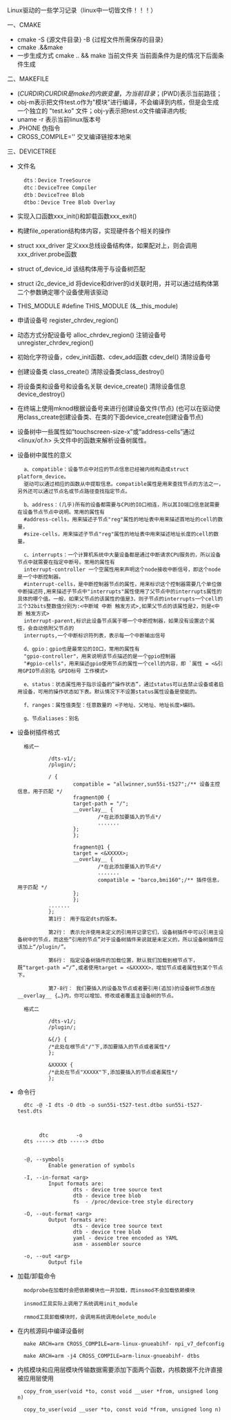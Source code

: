 Linux驱动的一些学习记录（linux中一切皆文件！！！）

一、CMAKE
- cmake -S {源文件目录} -B {过程文件所需保存的目录}
- cmake .&&make
- 一步生成方式
        cmake ..          &&                                make
        当前文件夹  当前面条件为是的情况下后面条件生成


二、MAKEFILE
- $(CURDIR)CURDIR是make的内嵌变量，为当前目录；$(PWD)表示当前路径；
- obj-m表示把文件test.o作为"模块"进行编译，不会编译到内核，但是会生成一个独立的 "test.ko" 文件；obj-y表示把test.o文件编译进内核;
- uname -r  表示当前linux版本号
- .PHONE  伪指令
- CROSS_COMPILE=''  交叉编译链按本地来


三、DEVICETREE
- 文件名

        dts：Device TreeSource
        dtc：DeviceTree Compiler
        dtb：DeviceTree Blob
        dtbo：Device Tree Blob Overlay

- 实现入口函数xxx_init()和卸载函数xxx_exit()
- 构建file_operation结构体内容，实现硬件各个相关的操作
- struct xxx_driver  定义xxx总线设备结构体，如果配对上，则会调用xxx_driver.probe函数
- struct of_device_id  该结构体用于与设备树匹配
- struct i2c_device_id  将device和driver的id关联时用，并可以通过结构体第二个参数确定哪个设备使用该驱动
- THIS_MODULE  #define THIS_MODULE (&__this_module)  
- 申请设备号 register_chrdev_region()
- 动态方式分配设备号 alloc_chrdev_region()  注销设备号 unregister_chrdev_region()
- 初始化字符设备，cdev_init函数、cdev_add函数  cdev_del()  清除设备号
- 创建设备类 class_create()  清除设备类class_destroy()
- 将设备类和设备号和设备名关联 device_create()  清除设备信息  device_destroy()

- 在终端上使用mknod根据设备号来进行创建设备文件(节点)
(也可以在驱动使用class_create创建设备类、在类的下面device_create创建设备节点)

- 设备树中一些属性如“touchscreen-size-x”或“address-cells”通过<linux/of.h> 头文件中的函数来解析设备树属性。

- 设备树中属性的意义

        a、compatible：设备节点中对应的节点信息已经被内核构造成struct platform_device。
        驱动可以通过相应的函数从中提取信息。compatible属性是用来查找节点的方法之一，另外还可以通过节点名或节点路径查找指定节点。

        b、address：(几乎)所有的设备都需要与CPU的IO口相连，所以其IO端口信息就需要在设备节点节点中说明。常用的属性有
        #address-cells，用来描述子节点"reg"属性的地址表中用来描述首地址的cell的数量，
        #size-cells，用来描述子节点"reg"属性的地址表中用来描述地址长度的cell的数量。

        c、interrupts：一个计算机系统中大量设备都是通过中断请求CPU服务的，所以设备节点中就需要在指定中断号。常用的属性有
        interrupt-controller 一个空属性用来声明这个node接收中断信号，即这个node是一个中断控制器。
        #interrupt-cells，是中断控制器节点的属性，用来标识这个控制器需要几个单位做中断描述符,用来描述子节点中"interrupts"属性使用了父节点中的interrupts属性的具体的哪个值。一般，如果父节点的该属性的值是3，则子节点的interrupts一个cell的三个32bits整数值分别为:<中断域 中断 触发方式>,如果父节点的该属性是2，则是<中断 触发方式>
        interrupt-parent,标识此设备节点属于哪一个中断控制器，如果没有设置这个属性，会自动依附父节点的
        interrupts,一个中断标识符列表，表示每一个中断输出信号

        d、gpio：gpio也是最常见的IO口，常用的属性有
        "gpio-controller"，用来说明该节点描述的是一个gpio控制器
        "#gpio-cells"，用来描述gpio使用节点的属性一个cell的内容，即 `属性 = <&引用GPIO节点别名 GPIO标号 工作模式>

        e、status：状态属性用于指示设备的“操作状态”，通过status可以去禁止设备或者启用设备，可用的操作状态如下表。默认情况下不设置status属性设备是使能的。

        f、ranges：属性值类型：任意数量的 <子地址、父地址、地址长度>编码。

        g、节点aliases：别名
- 设备树插件格式

        格式一

                /dts-v1/;
                /plugin/;

                / {
                        compatible = "allwinner,sun55i-t527";/** 设备主控信息，用于匹配 */
                        fragment@0 {
                        target-path = "/";
                        __overlay__ {
                                /*在此添加要插入的节点*/
                                .......
                        };
                        };

                        fragment@1 {
                        target = <&XXXXX>;
                        __overlay__ {
                                /*在此添加要插入的节点*/
                                .......
                                compatible = "barco,bmi160";/** 插件信息，用于匹配 */
                        };
                        };
                .......
                };
                第1行： 用于指定dts的版本。

                第2行： 表示允许使用未定义的引用并记录它们，设备树插件中可以引用主设备树中的节点，而这些“引用的节点”对于设备树插件来说就是未定义的，所以设备树插件应该加上“/plugin/”。

                第6行： 指定设备树插件的加载位置，默认我们加载到根节点下，既“target-path =“/”,或者使用target = <&XXXXX>，增加节点或者属性到某个节点下。

                第7-8行： 我们要插入的设备及节点或者要引用(追加)的设备树节点放在__overlay__ {…}内，你可以增加、修改或者覆盖主设备树的节点。

        格式二

                /dts-v1/;
                /plugin/;

                &{/} {
                /*此处在根节点"/"下,添加要插入的节点或者属性*/
                };

                &XXXXX {
                /*此处在节点"XXXXX"下,添加要插入的节点或者属性*/
                };

- 命令行

        dtc -@ -I dts -O dtb -o sun55i-t527-test.dtbo sun55i-t527-test.dts


    
             dtc         -o
        dts -----> dtb -----> dtbo


        -@, --symbols
                Enable generation of symbols

        -I, --in-format <arg>
                Input formats are:
                        dts - device tree source text
                        dtb - device tree blob
                        fs  - /proc/device-tree style directory

        -O, --out-format <arg>
                Output formats are:
                        dts - device tree source text
                        dtb - device tree blob
                        yaml - device tree encoded as YAML
                        asm - assembler source

        -o, --out <arg>
                Output file

- 加载/卸载命令

        modprobe在加载时会把依赖模块也一并加载，而insmod不会加载依赖模块

        insmod工具实际上调用了系统调用init_module

        rmmod工具卸载模块时，会调用系统调用delete_module

- 在内核源码中编译设备树

        make ARCH=arm CROSS_COMPILE=arm-linux-gnueabihf- npi_v7_defconfig

        make ARCH=arm -j4 CROSS_COMPILE=arm-linux-gnueabihf- dtbs

- 内核模块和应用层模块传输数据需要添加下面两个函数，内核数据不允许直接被应用层使用

        copy_from_user(void *to, const void __user *from, unsigned long n)

        copy_to_user(void __user *to, const void *from, unsigned long n)

